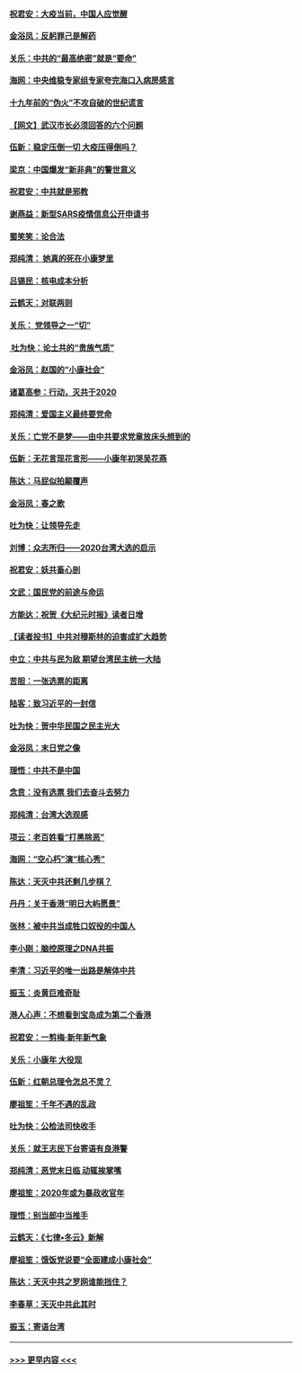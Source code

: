 #### [祝君安：大疫当前，中国人应觉醒](../pages/nsc993/n11821946.md?t=01270722) 
#### [金浴凤：反躬罪己是解药](../pages/nsc993/n11820280.md?t=01270722) 
#### [关乐：中共的“最高绝密”就是“要命”](../pages/nsc993/n11816946.md?t=01270722) 
#### [海网：中央维稳专家组专家夸完海口入病房感言](../pages/nsc993/n11815138.md?t=01270722) 
#### [十九年前的“伪火”不攻自破的世纪谎言](../pages/nsc993/n11813238.md?t=01270722) 
#### [【网文】武汉市长必须回答的六个问题](../pages/nsc993/n11813848.md?t=01270722) 
#### [伍新：稳定压倒一切 大疫压得倒吗？](../pages/nsc993/n11812634.md?t=01270722) 
#### [梁京：中国爆发“新非典”的警世意义](../pages/nsc993/n11812554.md?t=01270722) 
#### [祝君安：中共就是邪教](../pages/nsc993/n11812431.md?t=01270722) 
#### [谢燕益：新型SARS疫情信息公开申请书](../pages/nsc993/n11808840.md?t=01270722) 
#### [蜀笑笑：论合法](../pages/nsc993/n11808064.md?t=01270722) 
#### [郑纯清： 她真的死在小康梦里](../pages/nsc993/n11806623.md?t=01270722) 
#### [吕锡民：核电成本分析](../pages/nsc993/n11806284.md?t=01270722) 
#### [云鹤天：对联两则](../pages/nsc993/n11805957.md?t=01270722) 
#### [关乐： 党领导之一“切”](../pages/nsc993/n11804505.md?t=01270722) 
#### [ 吐为快：论土共的“贵族气质”](../pages/nsc993/n11804490.md?t=01270722) 
#### [金浴凤：赵国的“小康社会”](../pages/nsc993/n11804452.md?t=01270722) 
#### [诸葛高参：行动，灭共于2020](../pages/nsc993/n11804120.md?t=01270722) 
#### [郑纯清：爱国主义最终要党命](../pages/nsc993/n11802197.md?t=01270722) 
#### [关乐：亡党不是梦——由中共要求党章放床头想到的](../pages/nsc993/n11802156.md?t=01270722) 
#### [伍新：无花言现花言形——小康年初哭吴花燕](../pages/nsc993/n11800044.md?t=01270722) 
#### [陈达：马屁似拍颠覆声](../pages/nsc993/n11800010.md?t=01270722) 
#### [金浴凤：春之歌](../pages/nsc993/n11797687.md?t=01270722) 
#### [吐为快：让领导先走](../pages/nsc993/n11797512.md?t=01270722) 
#### [刘博：众志所归——2020台湾大选的启示](../pages/nsc993/n11796878.md?t=01270722) 
#### [祝君安：妖共畜心剖](../pages/nsc993/n11794273.md?t=01270722) 
#### [文武：国民党的前途与命运](../pages/nsc993/n11794198.md?t=01270722) 
#### [方能达：祝贺《大纪元时报》读者日增](../pages/nsc993/n11793807.md?t=01270722) 
#### [【读者投书】中共对穆斯林的迫害成扩大趋势](../pages/nsc993/n11791371.md?t=01270722) 
#### [中立：中共与民为敌 期望台湾民主统一大陆](../pages/nsc993/n11790392.md?t=01270722) 
#### [苦胆：一张选票的距离](../pages/nsc993/n11788914.md?t=01270722) 
#### [陆客：致习近平的一封信](../pages/nsc993/n11788867.md?t=01270722) 
#### [吐为快：贺中华民国之民主光大](../pages/nsc993/n11788618.md?t=01270722) 
#### [金浴凤：末日党之像](../pages/nsc993/n11787475.md?t=01270722) 
#### [理悟：中共不是中国](../pages/nsc993/n11787463.md?t=01270722) 
#### [念贲：没有选票  我们去奋斗去努力](../pages/nsc993/n11787398.md?t=01270722) 
#### [郑纯清：台湾大选观感](../pages/nsc993/n11786210.md?t=01270722) 
#### [项云：老百姓看“打黑除恶”](../pages/nsc993/n11785398.md?t=01270722) 
#### [海网：“空心朽”演“核心秀”](../pages/nsc993/n11783874.md?t=01270722) 
#### [陈达：天灭中共还剩几步棋？](../pages/nsc993/n11783719.md?t=01270722) 
#### [丹丹：关于香港“明日大屿愿景”](../pages/nsc993/n11783273.md?t=01270722) 
#### [张林：被中共当成牲口奴役的中国人](../pages/nsc993/n11782397.md?t=01270722) 
#### [李小刚：脑控原理之DNA共振](../pages/nsc993/n11780962.md?t=01270722) 
#### [李清：习近平的唯一出路是解体中共](../pages/nsc993/n11780866.md?t=01270722) 
#### [振玉：炎黄巨难奇耻](../pages/nsc993/n11779632.md?t=01270722) 
#### [港人心声：不想看到宝岛成为第二个香港](../pages/nsc993/n11778817.md?t=01270722) 
#### [祝君安：一剪梅‧新年新气象](../pages/nsc993/n11776340.md?t=01270722) 
#### [关乐：小康年 大役现](../pages/nsc993/n11774213.md?t=01270722) 
#### [伍新：红朝总理令怎总不灵？](../pages/nsc993/n11770813.md?t=01270722) 
#### [廖祖笙：千年不遇的乱政](../pages/nsc993/n11770373.md?t=01270722) 
#### [吐为快：公检法司快收手](../pages/nsc993/n11770359.md?t=01270722) 
#### [关乐：就王志民下台寄语有良港警](../pages/nsc993/n11769903.md?t=01270722) 
#### [郑纯清：恶党末日临 动辄挨掌嘴](../pages/nsc993/n11769356.md?t=01270722) 
#### [廖祖笙：2020年或为暴政收官年](../pages/nsc993/n11768216.md?t=01270722) 
#### [理悟：别当郎中当推手](../pages/nsc993/n11768243.md?t=01270722) 
#### [云鹤天：《七律▪冬云》新解](../pages/nsc993/n11768204.md?t=01270722) 
#### [廖祖笙：饿饭党说要“全面建成小康社会”](../pages/nsc993/n11767482.md?t=01270722) 
#### [陈达：天灭中共之罗网谁能挡住？](../pages/nsc993/n11767465.md?t=01270722) 
#### [李春草：天灭中共此其时](../pages/nsc993/n11767452.md?t=01270722) 
#### [振玉：寄语台湾](../pages/nsc993/n11767432.md?t=01270722) 

----
#### [ >>> 更早内容 <<< ](../indexes/nsc993-earlier.md)
